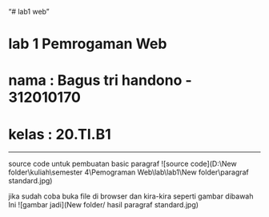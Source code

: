 “# lab1 web”

# lab 1 Pemrogaman Web
# nama : Bagus tri handono - 312010170
# kelas : 20.TI.B1
-------------------------------------------------------------------
source code untuk pembuatan basic paragraf
![source code](D:\New folder\kuliah\semester 4\Pemograman Web\lab\lab1\New folder\paragraf standard.jpg)

jika sudah coba buka file di browser dan kira-kira seperti gambar dibawah Ini
![gambar jadi](New folder/ hasil paragraf standard.jpg)
